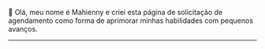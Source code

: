 
 👋 Olá, meu nome é Mahienny e criei esta página de solicitação de agendamento como forma de aprimorar minhas habilidades com pequenos avanços.
<hr>


